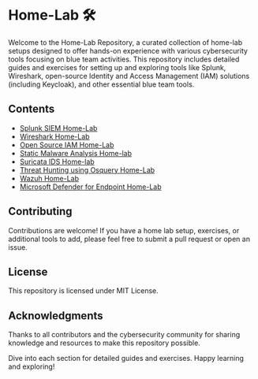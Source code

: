 # Home-Lab  🛠️
Welcome to the Home-Lab Repository, a curated collection of home-lab setups designed to offer hands-on experience with various cybersecurity tools focusing on blue team activities. This repository includes detailed guides and exercises for setting up and exploring tools like Splunk, Wireshark, open-source Identity and Access Management (IAM) solutions (including Keycloak), and other essential blue team tools.   



## Contents
- [Splunk SIEM Home-Lab](https://github.com/0xrajneesh/Home-Lab/blob/master/splunk-siem-home-lab.md)  
- [Wireshark Home-Lab](https://github.com/0xrajneesh/Home-Lab/blob/master/wireshark-home-lab.md)   
- [Open Source IAM Home-Lab](https://github.com/0xrajneesh/Home-Lab/blob/master/open-source-IAM-home-lab.md)
- [Static Malware Analysis Home-lab](https://github.com/0xrajneesh/Home-Lab/blob/master/static-malware-analysis.md)
- [Suricata IDS Home-lab](https://github.com/0xrajneesh/Home-Lab/blob/master/suricata-ids-home-lab.md)
- [Threat Hunting using Osquery Home-Lab](https://github.com/0xrajneesh/Home-Lab/blob/master/threat-hunting-with-osquery.md)
- [Wazuh Home-Lab](https://github.com/0xrajneesh/Home-Lab/blob/master/wazuh-home-lab.md)
- [Microsoft Defender for Endpoint Home-Lab](https://github.com/0xrajneesh/Home-Lab/blob/master/microsoft-defender-for-endpoint-Home-Lab.md)

## Contributing
Contributions are welcome! If you have a home lab setup, exercises, or additional tools to add, please feel free to submit a pull request or open an issue.  

## License
This repository is licensed under MIT License.

## Acknowledgments
Thanks to all contributors and the cybersecurity community for sharing knowledge and resources to make this repository possible.  

Dive into each section for detailed guides and exercises. Happy learning and exploring!   
